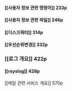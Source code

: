 #### [[사용자 정보 관련 명령어]] 233p

#### [[사용자 정보 관련 파일]] 246p

#### [[디스크쿼터]] 314p

#### [[우선순위변경]] 332p



### [[로그 개요]] 422p
#### [[rsyslog]] 428p



[[메일 관련 서비스 개요]] 570p
